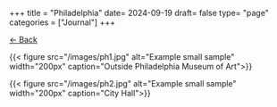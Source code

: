 +++
title = "Philadelphia"
date= 2024-09-19
draft= false
type= "page"
categories = ["Journal"]
+++

[← Back](/journals/us/)

{{< figure src="/images/ph1.jpg" alt="Example small sample" width="200px" caption="Outside Philadelphia Museum of Art">}}

{{< figure src="/images/ph2.jpg" alt="Example small sample" width="200px" caption="City Hall">}}
 
